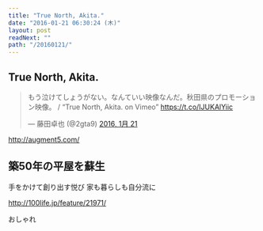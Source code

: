 ```yaml
---
title: "True North, Akita."
date: "2016-01-21 06:30:24 (木)"
layout: post
readNext: ""
path: "/20160121/"
---
```


## True North, Akita.

<blockquote class="twitter-tweet" lang="ja"><p lang="ja" dir="ltr">もう泣けてしょうがない。なんていい映像なんだ。秋田県のプロモーション映像。 / “True North, Akita. on Vimeo” <a href="https://t.co/IJUKAlYiic">https://t.co/IJUKAlYiic</a></p>&mdash; 藤田卓也 (@2gta9) <a href="https://twitter.com/2gta9/status/689985482399334400">2016, 1月 21</a></blockquote>

http://augment5.com/


## 築50年の平屋を蘇生

手をかけて創り出す悦び 家も暮らしも自分流に

http://100life.jp/feature/21971/

<a data-pin-do="embedPin" data-pin-width="large" data-pin-terse="true" href="https://www.pinterest.com/pin/426223552214999142/"></a>

おしゃれ

